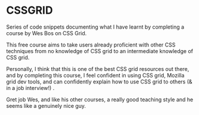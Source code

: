 # CSSGRID
Series of code snippets documenting what I have learnt by completing a course by Wes Bos on CSS Grid. 

This free course aims to take users already proficient with other CSS techniques from no knowledge of CSS grid to an intermediate
knowledge of CSS grid. 

Personally, I think that this is one of the best CSS grid resources out there, and by completing this course, I feel confident in 
using CSS grid, Mozilla grid dev tools, and can confidently explain how to use CSS grid to others (& in a job interview!) .

Gret job Wes, and like his other courses, a really good teaching style and he seems like a genuinely nice guy. 

